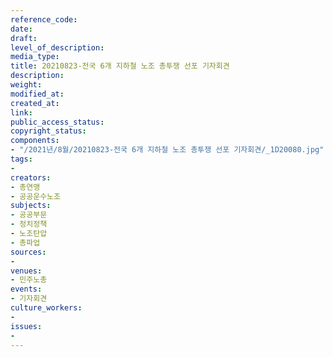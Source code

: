 ```yaml
---
reference_code: 
date: 
draft: 
level_of_description: 
media_type: 
title: 20210823-전국 6개 지하철 노조 총투쟁 선포 기자회견
description: 
weight: 
modified_at: 
created_at: 
link: 
public_access_status: 
copyright_status: 
components:
- "/2021년/8월/20210823-전국 6개 지하철 노조 총투쟁 선포 기자회견/_1D20080.jpg"
tags:
- 
creators:
- 총연맹
- 공공운수노조
subjects:
- 공공부문
- 정치정책
- 노조탄압
- 총파업
sources:
- 
venues:
- 민주노총
events:
- 기자회견
culture_workers:
- 
issues:
- 
---
```

